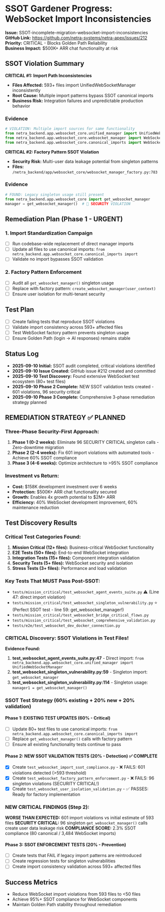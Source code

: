 # SSOT Gardener Progress: WebSocket Import Inconsistencies

**Issue:** SSOT-incomplete-migration-websocket-import-inconsistencies  
**GitHub Link:** https://github.com/netra-systems/netra-apex/issues/212  
**Priority:** CRITICAL - Blocks Golden Path Reliability  
**Business Impact:** $500K+ ARR chat functionality at risk  

## SSOT Violation Summary

**CRITICAL #1: Import Path Inconsistencies**
- **Files Affected:** 593+ files import UnifiedWebSocketManager inconsistently
- **Root Cause:** Multiple import patterns bypass SSOT canonical imports
- **Business Risk:** Integration failures and unpredictable production behavior

### Evidence
```python
# VIOLATION: Multiple import sources for same functionality
from netra_backend.app.websocket_core.unified_manager import UnifiedWebSocketManager
from netra_backend.app.websocket_core.websocket_manager import WebSocketManager  
from netra_backend.app.websocket_core.canonical_imports import WebSocketManagerFactory
```

**CRITICAL #2: Factory Pattern SSOT Violation**
- **Security Risk:** Multi-user data leakage potential from singleton patterns
- **Files:** `/netra_backend/app/websocket_core/websocket_manager_factory.py:783`

### Evidence
```python
# FOUND: Legacy singleton usage still present
from netra_backend.app.websocket_core import get_websocket_manager
manager = get_websocket_manager()  # 🚨 SECURITY VIOLATION
```

## Remediation Plan (Phase 1 - URGENT)

### 1. Import Standardization Campaign
- [ ] Run codebase-wide replacement of direct manager imports
- [ ] Update all files to use canonical imports: `from netra_backend.app.websocket_core.canonical_imports import`
- [ ] Validate no import bypasses SSOT validation

### 2. Factory Pattern Enforcement  
- [ ] Audit all `get_websocket_manager()` singleton usage
- [ ] Replace with factory pattern: `create_websocket_manager(user_context)`
- [ ] Ensure user isolation for multi-tenant security

## Test Plan
- [ ] Create failing tests that reproduce SSOT violations
- [ ] Validate import consistency across 593+ affected files
- [ ] Test WebSocket factory pattern prevents singleton usage
- [ ] Ensure Golden Path (login → AI responses) remains stable

## Status Log
- **2025-09-10 Initial:** SSOT audit completed, critical violations identified
- **2025-09-10 Issue Created:** GitHub issue #212 created and committed  
- **2025-09-10 Test Discovery:** Found extensive WebSocket test ecosystem (80+ test files)
- **2025-09-10 Phase 2 Complete:** NEW SSOT validation tests created - 601 violations, 96 security critical
- **2025-09-10 Phase 3 Complete:** Comprehensive 3-phase remediation strategy planned

## REMEDIATION STRATEGY ✅ PLANNED

### Three-Phase Security-First Approach:
1. **Phase 1 (0-2 weeks):** Eliminate 96 SECURITY CRITICAL singleton calls - Zero-downtime migration
2. **Phase 2 (2-4 weeks):** Fix 601 import violations with automated tools - Achieve 60% SSOT compliance  
3. **Phase 3 (4-6 weeks):** Optimize architecture to >95% SSOT compliance

### Investment vs Return:
- **Cost:** $158K development investment over 6 weeks
- **Protection:** $500K+ ARR chat functionality secured
- **Growth:** Enables 4x growth potential to $2M+ ARR
- **Efficiency:** 40% WebSocket development improvement, 60% maintenance reduction

## Test Discovery Results

### Critical Test Categories Found:
1. **Mission Critical (12+ files):** Business-critical WebSocket functionality
2. **E2E Tests (50+ files):** End-to-end WebSocket integration 
3. **Integration Tests (15+ files):** Component integration validation
4. **Security Tests (5+ files):** WebSocket security and isolation
5. **Stress Tests (3+ files):** Performance and load validation

### Key Tests That MUST Pass Post-SSOT:
- `tests/mission_critical/test_websocket_agent_events_suite.py` ⚠️ (Line 47: direct import violation)
- `tests/mission_critical/test_websocket_singleton_vulnerability.py` ⭐ (Perfect SSOT test - line 59: get_websocket_manager!)
- `tests/mission_critical/test_websocket_bridge_critical_flows.py`
- `tests/mission_critical/test_websocket_comprehensive_validation.py`
- `tests/e2e/test_websocket_dev_docker_connection.py`

### CRITICAL Discovery: SSOT Violations in Test Files!
**Evidence Found:**
1. **test_websocket_agent_events_suite.py:47** - Direct import: `from netra_backend.app.websocket_core.unified_manager import UnifiedWebSocketManager`
2. **test_websocket_singleton_vulnerability.py:59** - Singleton import: `get_websocket_manager`
3. **test_websocket_singleton_vulnerability.py:114** - Singleton usage: `manager1 = get_websocket_manager()`

### SSOT Test Strategy (60% existing + 20% new + 20% validation)

#### Phase 1: EXISTING TEST UPDATES (60% - Critical)
- [ ] Update 80+ test files to use canonical imports: `from netra_backend.app.websocket_core.canonical_imports import`  
- [ ] Replace `get_websocket_manager()` calls with factory pattern
- [ ] Ensure all existing functionality tests continue to pass

#### Phase 2: NEW SSOT VALIDATION TESTS (20% - Detection) ✅ COMPLETE
- [x] Create `test_websocket_import_ssot_compliance.py` - ❌ FAILS: 601 violations detected (>593 threshold)
- [x] Create `test_websocket_factory_pattern_enforcement.py` - ❌ FAILS: 96 singleton violations (SECURITY CRITICAL!)  
- [x] Create `test_websocket_user_isolation_validation.py` - ✅ PASSES: Ready for factory implementation

### NEW CRITICAL FINDINGS (Step 2):
**WORSE THAN EXPECTED:** 601 import violations vs initial estimate of 593 files
**SECURITY CRITICAL:** 96 singleton `get_websocket_manager()` calls create user data leakage risk
**COMPLIANCE SCORE:** 2.3% SSOT compliance (80 canonical / 3,484 WebSocket imports)

#### Phase 3: SSOT ENFORCEMENT TESTS (20% - Prevention)
- [ ] Create tests that FAIL if legacy import patterns are reintroduced
- [ ] Create regression tests for singleton vulnerabilities
- [ ] Create import consistency validation across 593+ affected files

## Success Metrics
- Reduce WebSocket import violations from 593 files to <50 files
- Achieve 95%+ SSOT compliance for WebSocket components
- Maintain Golden Path stability throughout remediation